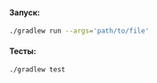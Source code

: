 #### Запуск:  
```sh
./gradlew run --args='path/to/file'
```

#### Тесты:  
```sh
./gradlew test
```
